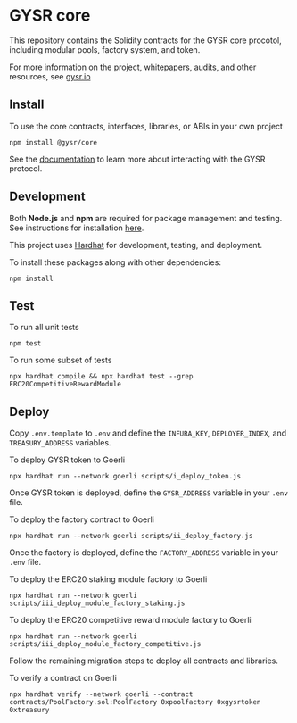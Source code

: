 # GYSR core

This repository contains the Solidity contracts for the GYSR core procotol, including modular pools, factory system, and token.

For more information on the project, whitepapers, audits, and other resources,
see [gysr.io](https://www.gysr.io/)


## Install

To use the core contracts, interfaces, libraries, or ABIs in your own project

```
npm install @gysr/core
```

See the [documentation](https://docs.gysr.io/developers) to learn more about interacting with the GYSR protocol.


## Development

Both **Node.js** and **npm** are required for package management and testing. See instructions
for installation [here](https://docs.npmjs.com/downloading-and-installing-node-js-and-npm).

This project uses [Hardhat](https://hardhat.org/docs) for development, testing, and deployment.

To install these packages along with other dependencies:
```
npm install
```


## Test

To run all unit tests
```
npm test
```

To run some subset of tests
```
npx hardhat compile && npx hardhat test --grep ERC20CompetitiveRewardModule
```


## Deploy

Copy `.env.template` to `.env` and define the `INFURA_KEY`, `DEPLOYER_INDEX`,
and `TREASURY_ADDRESS` variables.


To deploy GYSR token to Goerli
```
npx hardhat run --network goerli scripts/i_deploy_token.js
```

Once GYSR token is deployed, define the `GYSR_ADDRESS` variable in your `.env` file.


To deploy the factory contract to Goerli
```
npx hardhat run --network goerli scripts/ii_deploy_factory.js
```

Once the factory is deployed, define the `FACTORY_ADDRESS` variable in your `.env` file.


To deploy the ERC20 staking module factory to Goerli
```
npx hardhat run --network goerli scripts/iii_deploy_module_factory_staking.js
```


To deploy the ERC20 competitive reward module factory to Goerli
```
npx hardhat run --network goerli scripts/iii_deploy_module_factory_competitive.js
```

Follow the remaining migration steps to deploy all contracts and libraries.


To verify a contract on Goerli
```
npx hardhat verify --network goerli --contract contracts/PoolFactory.sol:PoolFactory 0xpoolfactory 0xgysrtoken 0xtreasury
```

